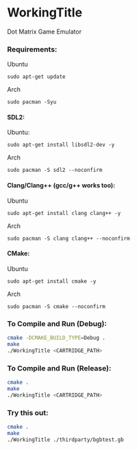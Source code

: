 # WorkingTitle
Dot Matrix Game Emulator

### Requirements:
Ubuntu
```
sudo apt-get update
```
Arch
```
sudo pacman -Syu
```
#### SDL2:
Ubuntu: 
```
sudo apt-get install libsdl2-dev -y
```
Arch
```
sudo pacman -S sdl2 --noconfirm
```
#### Clang/Clang++ (gcc/g++ works too):
Ubuntu
```
sudo apt-get install clang clang++ -y
```
Arch
```
sudo pacman -S clang clang++ --noconfirm
```

#### CMake:
Ubuntu
```
sudo apt-get install cmake -y
```
Arch
```
sudo pacman -S cmake --noconfirm
```

### To Compile and Run (Debug):

```bash
cmake -DCMAKE_BUILD_TYPE=Debug .
make
./WorkingTitle <CARTRIDGE_PATH>
```

### To Compile and Run (Release):

```bash
cmake .
make
./WorkingTitle <CARTRIDGE_PATH>
```

### Try this out:

```bash
cmake . 
make
./WorkingTitle ./thirdparty/bgbtest.gb
```